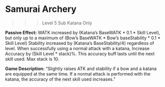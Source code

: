 # __Samurai Archery__ #
>>> Level 5
Sub Katana Only

**Passive Effect:**
WATK increased by (Katana’s BaseWATK * 0.1 * Skill Level), but only up to a maximum of (Bow’s BaseWATK * Bow’s baseStability * 0.1 * Skill Level)
Stability increased by (Katana’s BaseStability/4) regardless of level.
When successfully using a normal attack with a katana, Increase Accuracy by (Skill Level * stack)%. This accuracy buff lasts until the next skill used. Max stack is 10.

**Game Description:** “Slightly raises ATK and stability if a bow and a katana are equipped at the same time. If a normal attack is performed with the katana, the accuracy of the next skill used increases.”
